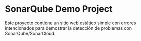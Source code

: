 # SonarQube Demo Project
Este proyecto contiene un sitio web estático simple con errores intencionados para demostrar la detección de problemas con SonarQube/SonarCloud.
